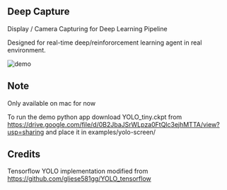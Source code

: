 ## Deep Capture

Display / Camera Capturing for Deep Learning Pipeline

Designed for real-time deep/reinfororcement learning agent in real environment.

![demo](https://raw.githubusercontent.com/zzh8829/deep-capture/master/demo.png)

## Note

Only available on mac for now

To run the demo python app
download YOLO_tiny.ckpt from https://drive.google.com/file/d/0B2JbaJSrWLpza0FtQlc3ejhMTTA/view?usp=sharing
and place it in examples/yolo-screen/

## Credits

Tensorflow YOLO implementation modified from https://github.com/gliese581gg/YOLO_tensorflow
